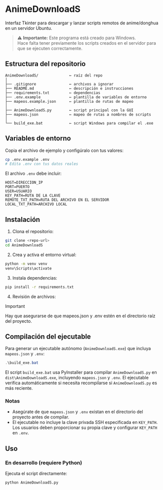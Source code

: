 # AnimeDownloadS

Interfaz Tkinter para descargar y lanzar scripts remotos de anime/donghua en un servidor Ubuntu.

> ⚠️ **Importante:** Este programa está creado para Windows.  
> Hace falta tener previamente los scripts creados en el servidor para que se ejecuten correctamente.

## Estructura del repositorio

```
AnimeDownloadS/              ← raíz del repo
│
├── .gitignore               ← archivos a ignorar
├── README.md                ← descripción e instrucciones
├── requirements.txt         ← dependencias
├── .env.example             ← plantilla de variables de entorno
├── mapeos.example.json      ← plantilla de rutas de mapeo
│
├── AnimeDownloadS.py        ← script principal con la GUI
├── mapeos.json              ← mapeo de rutas a nombres de scripts
│
└── build_exe.bat            ← script Windows para compilar el .exe
```

## Variables de entorno

Copia el archivo de ejemplo y configúralo con tus valores:

```bash
cp .env.example .env
# Edita .env con tus datos reales
```

El archivo `.env` debe incluir:

```dotenv
HOST=DIRECCION_IP
PORT=PUERTO
USER=USUARIO
KEY_PATH=RUTA DE LA CLAVE
REMOTE_TXT_PATH=RUTA DEL ARCHIVO EN EL SERVIDOR
LOCAL_TXT_PATH=ARCHIVO LOCAL
```

## Instalación

1. Clona el repositorio:

```bash
git clone <repo-url>
cd AnimeDownloadS
````

2. Crea y activa el entorno virtual:

```bash
python -m venv venv
venv\Scripts\activate
````

3. Instala dependencias:

```bash
pip install -r requirements.txt
````

4. Revisión de archivos:

> [!IMPORTANT]
> Hay que asegurarse de que mapeos.json y .env estén en el directorio raíz del proyecto.

## Compilación del ejecutable

Para generar un ejecutable autónomo (`AnimeDownloadS.exe`) que incluya `mapeos.json` y `.env`:

```powershell
.\build_exe.bat
```

El script `build_exe.bat` usa PyInstaller para compilar `AnimeDownloadS.py` en `dist\AnimeDownloadS.exe`, incluyendo `mapeos.json` y `.env`. El ejecutable verifica automáticamente si necesita recompilarse si `AnimeDownloadS.py` es más reciente.

### Notas
- Asegúrate de que `mapeos.json` y `.env` existan en el directorio del proyecto antes de compilar.
- El ejecutable no incluye la clave privada SSH especificada en `KEY_PATH`. Los usuarios deben proporcionar su propia clave y configurar `KEY_PATH` en `.env`.

## Uso

### En desarrollo (requiere Python)
Ejecuta el script directamente:

```bash
python AnimeDownloadS.py
```